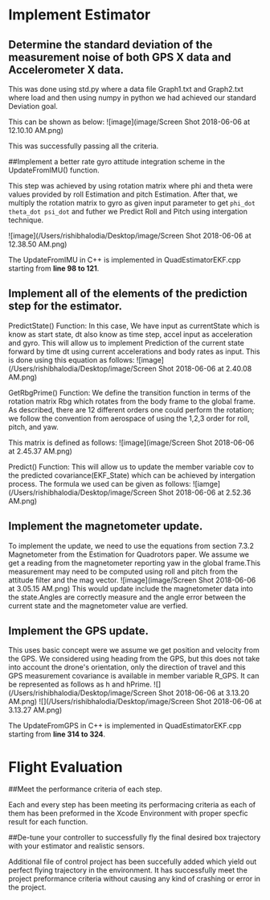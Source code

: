 
# Implement Estimator
## Determine the standard deviation of the measurement noise of both GPS X data and Accelerometer X data.

This was done using std.py where a data file Graph1.txt and Graph2.txt where load and then using numpy in python we had achieved our standard Deviation goal. 

This can be shown as below:
![image](image/Screen Shot 2018-06-06 at 12.10.10 AM.png)

This was successfully passing all the criteria.

##Implement a better rate gyro attitude integration scheme in the UpdateFromIMU() function.

This step was achieved by using rotation matrix where phi and theta were values provided by roll Estimation and pitch Estimation. After that, we multiply the rotation matrix to gyro as given input parameter to get `phi_dot theta_dot psi_dot` and futher we Predict Roll and Pitch using intergation technique. 

![image](/Users/rishibhalodia/Desktop/image/Screen Shot 2018-06-06 at 12.38.50 AM.png)

The UpdateFromIMU in C++ is implemented in QuadEstimatorEKF.cpp starting from **line 98 to 121**.


## Implement all of the elements of the prediction step for the estimator.

PredictState() Function: In this case, We have input as currentState which is know as start state, dt also know as time step, accel input as acceleration and gyro. This will allow us to implement Prediction of the current state forward by time dt using current accelerations and body rates as input. This is done using this equation as follows:
![image](/Users/rishibhalodia/Desktop/image/Screen Shot 2018-06-06 at 2.40.08 AM.png)

GetRbgPrime() Function: We define the transition function in terms of the rotation matrix
Rbg which rotates from the body frame to the global frame. As described, there are 12 different
orders one could perform the rotation; we follow the convention from aerospace of using the 1,2,3 order for roll, pitch, and yaw.

This matrix is defined as follows:
![image](image/Screen Shot 2018-06-06 at 2.45.37 AM.png)

Predict() Function: This will allow us to update the member variable cov to the predicted covariance(EKF_State) which can be achieved by intergation process. The formula we used can be given as follows:
![iamge](/Users/rishibhalodia/Desktop/image/Screen Shot 2018-06-06 at 2.52.36 AM.png)

## Implement the magnetometer update.

To implement the update, we need to use the equations from section 7.3.2 Magnetometer from the Estimation for Quadrotors paper. We assume we get a reading from the magnetometer reporting yaw in the global frame.This measurement may need to be computed using roll and pitch from the attitude filter and the mag vector.
![image](image/Screen Shot 2018-06-06 at 3.05.15 AM.png)
This would update include the magnetometer data into the state.Angles are correctly measure and the angle error between the current state and the magnetometer value are verfied.

## Implement the GPS update.

This uses basic concept were we assume we get position and velocity from the GPS. We considered
using heading from the GPS, but this does not take into account the drone's orientation, only the direction of travel and this GPS measurement covariance is available in member variable R_GPS. It can be represented as follows as h and hPrime.
![](/Users/rishibhalodia/Desktop/image/Screen Shot 2018-06-06 at 3.13.20 AM.png)
![](/Users/rishibhalodia/Desktop/image/Screen Shot 2018-06-06 at 3.13.27 AM.png)

The UpdateFromGPS in C++ is implemented in QuadEstimatorEKF.cpp starting from **line 314 to 324**.

# Flight Evaluation

##Meet the performance criteria of each step.

Each and every step has been meeting its performacing criteria as each of them has been preformed in the Xcode Environment with proper specfic result for each function.

##De-tune your controller to successfully fly the final desired box trajectory with your estimator and realistic sensors.

Additional file of control project has been succefully added which yield out perfect flying trajectory in the environment. It has successfully meet the project preformance criteria without causing any kind of crashing or error in the project.
